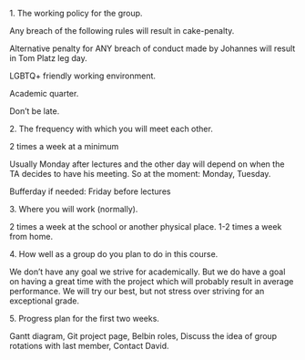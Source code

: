 1\. The working policy for the group.

Any breach of the following rules will result in cake-penalty.

Alternative penalty for ANY breach of conduct made by Johannes will result in Tom Platz leg day.

LGBTQ+ friendly working environment.

Academic quarter.

Don’t be late.

2\. The frequency with which you will meet each other.

2 times a week at a minimum

Usually Monday after lectures and the other day will depend on when the TA decides to have his meeting. So at the moment: Monday, Tuesday.

Bufferday if needed: Friday before lectures

3\. Where you will work (normally).

2 times a week at the school or another physical place. 1-2 times a week from home.

4\. How well as a group do you plan to do in this course.

We don’t have any goal we strive for academically. But we do have a goal on having a great time with the project which will probably result in average performance. We will try our best, but not stress over striving for an exceptional grade.

5\. Progress plan for the first two weeks.

Gantt diagram, Git project page, Belbin roles, Discuss the idea of group rotations with last member, Contact David.